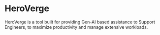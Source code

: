 # HeroVerge
HeroVerge is a tool built for providing Gen-AI based assistance to Support Engineers, to maximize productivity and manage extensive workloads. 
